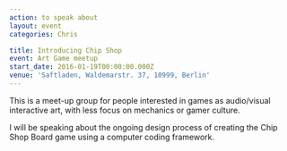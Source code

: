```yaml
---
action: to speak about
layout: event
categories: Chris

title: Introducing Chip Shop
event: Art Game meetup
start_date: 2016-01-19T00:00:00.000Z
venue: 'Saftladen, Waldemarstr. 37, 10999, Berlin'
---
```


This is a  meet-up group for people interested in games as audio/visual interactive art, with less focus on mechanics or gamer culture.

I will be speaking about the ongoing design process of creating the Chip Shop Board game using a computer coding framework.
